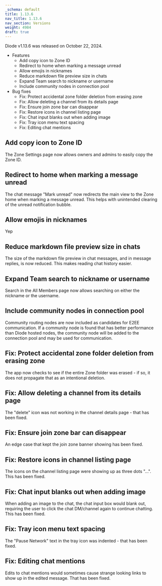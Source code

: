 ```yaml
---
_schema: default
title: 1.13.6
nav_title: 1.13.6
nav_section: Versions
weight: 4984
draft: true
---
```

Diode v1.13.6 was released on October 22, 2024.

* Features
  * Add copy icon to Zone ID
  * Redirect to home when marking a message unread
  * Allow emojis in nicknames
  * Reduce markdown file preview size in chats
  * Expand Team search to nickname or username
  * Include community nodes in connection pool
* Bug fixes
  * Fix: Protect accidental zone folder deletion from erasing zone
  * Fix: Allow deleting a channel from its details page
  * Fix: Ensure join zone bar can disappear
  * Fix: Restore icons in channel listing page
  * Fix: Chat input blanks out when adding image
  * Fix: Tray icon menu text spacing
  * Fix: Editing chat mentions

## Add copy icon to Zone ID

The Zone Settings page now allows owners and admins to easily copy the Zone ID.

## Redirect to home when marking a message unread

The chat message "Mark unread" now redirects the main view to the Zone home when marking a message unread.  This helps with unintended clearing of the unread notification bubble.

## Allow emojis in nicknames

Yep

## Reduce markdown file preview size in chats

The size of the markdown file preview in chat messages, and in message replies, is now reduced.  This makes reading chat history easier.

## Expand Team search to nickname or username

Search in the All Members page now allows searching on either the nickname or the username.

## Include community nodes in connection pool

Community routing nodes are now included as candidates for E2EE communication.  If a community node is found that has better performance than Diode hosted nodes, the community node will be added to the connection pool and may be used for communication.

## Fix: Protect accidental zone folder deletion from erasing zone

The app now checks to see if the entire Zone folder was erased - if so, it does not propagate that as an intentional deletion.

## Fix: Allow deleting a channel from its details page

The "delete" icon was not working in the channel details page - that has been fixed.

## Fix: Ensure join zone bar can disappear

An edge case that kept the join zone banner showing has been fixed.

## Fix: Restore icons in channel listing page

The icons on the channel listing page were showing up as three dots "...".  This has been fixed.

## Fix: Chat input blanks out when adding image

When adding an image to the chat, the chat input box would blank out, requiring the user to click the chat DM/channel again to continue chatting.  This has been fixed.

## Fix: Tray icon menu text spacing

The "Pause Network" text in the tray icon was indented - that has been fixed.

## Fix: Editing chat mentions

Edits to chat mentions would sometimes cause strange looking links to show up in the edited message.  That has been fixed.
